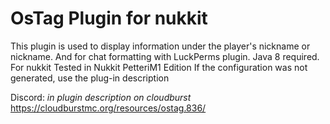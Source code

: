 # OsTag Plugin for nukkit
This plugin is used to display information under the player's nickname or nickname. And for chat formatting with LuckPerms plugin.
Java 8 required.
For nukkit
Tested in Nukkit PetteriM1 Edition
If the configuration was not generated, use the plug-in description

Discord: *in plugin description on cloudburst*
https://cloudburstmc.org/resources/ostag.836/
